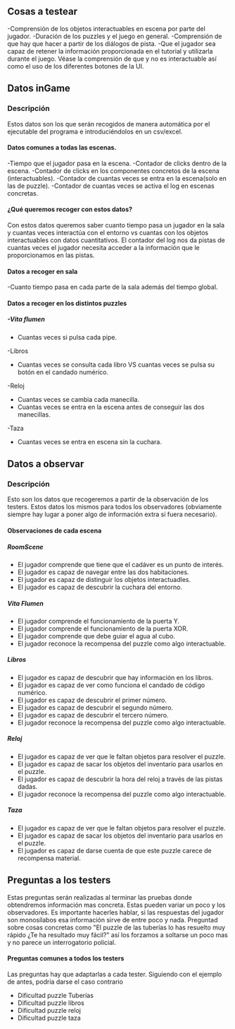
## Cosas a testear

-Comprensión de los objetos interactuables en escena por parte del jugador.
-Duración de los puzzles y el juego en general.
-Comprensión de que hay que hacer a partir de los diálogos de pista.
-Que el jugador sea capaz de retener la información proporcionada en el tutorial y utilizarla durante el juego. Véase la comprensión de que y no es interactuable así como el uso de los diferentes botones de la UI.

## Datos inGame
### Descripción
Estos datos son los que serán recogidos de manera automática por el ejecutable del programa e introduciéndolos en un csv/excel.
#### Datos comunes a todas las escenas.
-Tiempo que el jugador pasa en la escena.
-Contador de clicks dentro de la escena.
-Contador de clicks en los componentes concretos de la escena (interactuables).
-Contador de cuantas veces se entra en la escena(solo en las de puzzle).
-Contador de cuantas veces se activa el log en escenas concretas.

#### ¿Qué queremos recoger con estos datos?

Con estos datos queremos saber cuanto tiempo pasa un jugador en la sala y cuantas veces interactúa con el entorno vs cuantas con los objetos interactuables con datos cuantitativos. El contador del log nos da pistas de cuantas veces el jugador necesita acceder a la información que le proporcionamos en las pistas.

#### Datos a recoger en sala
-Cuanto tiempo pasa en cada parte de la sala además del tiempo global.

#### Datos a recoger en los distintos puzzles
##### -Vita flumen
- Cuantas veces si pulsa cada pipe.

-Libros
- Cuantas veces se consulta cada libro VS cuantas veces se pulsa su botón en el candado numérico.

 -Reloj
- Cuantas veces se cambia cada manecilla.
- Cuantas veces se entra en la escena antes de conseguir las dos manecillas.

-Taza
- Cuantas veces se entra en escena sin la cuchara.
## Datos a observar
### Descripción
Esto son  los datos que recogeremos a partir de la observación de los testers. Estos datos los mismos para todos los observadores (obviamente siempre hay lugar a poner algo de información extra si fuera necesario). 
#### Observaciones de cada escena

##### RoomScene
- El jugador comprende que tiene que el cadáver es un punto de interés.
- El jugador es capaz de navegar entre las dos habitaciones.
- El jugador es capaz de distinguir los objetos interactuadles.
- El jugador es capaz de descubrir la cuchara del entorno.

##### Vita Flumen
- El jugador comprende el funcionamiento de la puerta Y.
- El jugador comprende el funcionamiento de la puerta XOR.
- El jugador comprende que debe guiar el agua al cubo.
- El jugador reconoce la recompensa del puzzle como algo interactuable.

##### Libros
- El jugador es capaz de descubrir que hay información en los libros.
- El jugador es capaz de ver como funciona el candado de código numérico.
- El jugador es capaz de descubrir el primer número.
- El jugador es capaz de descubrir el  segundo número.
- El jugador es capaz de descubrir el tercero número.
- El jugador reconoce la recompensa del puzzle como algo interactuable.

##### Reloj
- El jugador es capaz de ver que le faltan objetos para resolver el puzzle.
- El jugador es capaz de sacar los objetos del inventario para usarlos en el puzzle.
- El jugador es capaz de descubrir la hora del reloj a través de las pistas dadas.
- El jugador reconoce la recompensa del puzzle como algo interactuable.

##### Taza
- El jugador es capaz de ver que le faltan objetos para resolver el puzzle.
- El jugador es capaz de sacar los objetos del inventario para usarlos en el puzzle.
- El jugador es capaz de darse cuenta de que este puzzle carece de recompensa material.


## Preguntas a los testers

Estas preguntas serán realizadas al terminar las pruebas donde obtendremos información mas concreta. Estas pueden variar un poco y los observadores. Es importante hacerles hablar, si las respuestas del jugador son monosílabos esa información sirve de entre poco y nada. Preguntad sobre cosas concretas como "El puzzle de las tuberías lo has resuelto muy rápido ¿Te ha resultado muy fácil?" así los forzamos a soltarse un poco mas y no parece un interrogatorio policial.

#### Preguntas comunes a todos los testers

Las preguntas hay que adaptarlas a cada tester. Siguiendo con el ejemplo de antes, podría darse el caso contrario

- Dificultad puzzle Tuberías
- Dificultad puzzle libros
- Dificultad puzzle reloj
- Dificultad puzzle taza